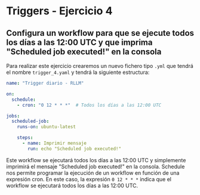 # Triggers - Ejercicio 4

## Configura un workflow para que se ejecute todos los días a las 12:00 UTC y que imprima "Scheduled job executed!" en la consola

Para realizar este ejercicio crearemos un nuevo fichero tipo `.yml` que tendrá el nombre `trigger_4.yaml` y tendrá la siguiente estructura:

```yaml
name: "Trigger diario - RLLM"

on:
  schedule:
    - cron: "0 12 * * *"  # Todos los días a las 12:00 UTC

jobs:
  scheduled-job:
    runs-on: ubuntu-latest

    steps:
      - name: Imprimir mensaje
        run: echo "Scheduled job executed!"
```

Este workflow se ejecutará todos los días a las 12:00 UTC y simplemente imprimirá el mensaje "Scheduled job executed!" en la consola. Schedule nos permite programar la ejecución de un workflow en función de una expresión cron. En este caso, la expresión `0 12 * * *` indica que el workflow se ejecutará todos los días a las 12:00 UTC.